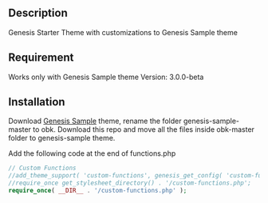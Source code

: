 ## Description

Genesis Starter Theme with customizations to Genesis Sample theme

## Requirement

Works only with Genesis Sample theme Version: 3.0.0-beta

## Installation

Download [Genesis Sample](https://github.com/studiopress/genesis-sample/ "Title") theme, rename the folder genesis-sample-master to obk. Download this repo and move all the files inside obk-master folder to genesis-sample theme.

Add the following code at the end of functions.php

```php
// Custom Functions
//add_theme_support( 'custom-functions', genesis_get_config( 'custom-functions' ) );
//require_once get_stylesheet_directory() . '/custom-functions.php';
require_once( __DIR__ . '/custom-functions.php' );
```